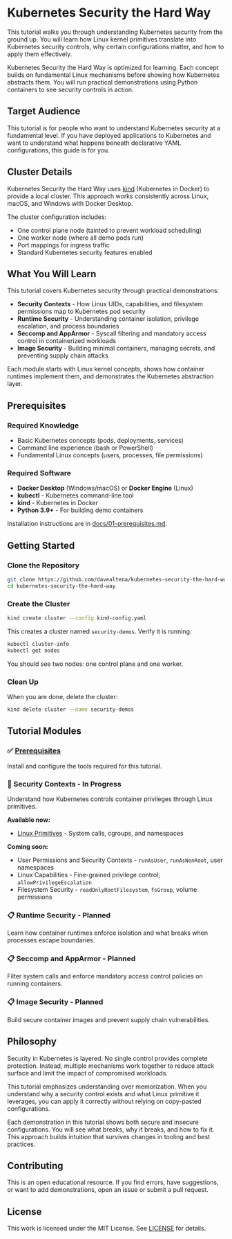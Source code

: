 # Kubernetes Security the Hard Way

This tutorial walks you through understanding Kubernetes security from the ground up. You will learn how Linux kernel primitives translate into Kubernetes security controls, why certain configurations matter, and how to apply them effectively.

Kubernetes Security the Hard Way is optimized for learning. Each concept builds on fundamental Linux mechanisms before showing how Kubernetes abstracts them. You will run practical demonstrations using Python containers to see security controls in action.

## Target Audience

This tutorial is for people who want to understand Kubernetes security at a fundamental level. If you have deployed applications to Kubernetes and want to understand what happens beneath declarative YAML configurations, this guide is for you.

## Cluster Details

Kubernetes Security the Hard Way uses [kind](https://kind.sigs.k8s.io/) (Kubernetes in Docker) to provide a local cluster. This approach works consistently across Linux, macOS, and Windows with Docker Desktop.

The cluster configuration includes:

* One control plane node (tainted to prevent workload scheduling)
* One worker node (where all demo pods run)
* Port mappings for ingress traffic
* Standard Kubernetes security features enabled

## What You Will Learn

This tutorial covers Kubernetes security through practical demonstrations:

* **Security Contexts** - How Linux UIDs, capabilities, and filesystem permissions map to Kubernetes pod security
* **Runtime Security** - Understanding container isolation, privilege escalation, and process boundaries  
* **Seccomp and AppArmor** - Syscall filtering and mandatory access control in containerized workloads
* **Image Security** - Building minimal containers, managing secrets, and preventing supply chain attacks

Each module starts with Linux kernel concepts, shows how container runtimes implement them, and demonstrates the Kubernetes abstraction layer.

## Prerequisites

### Required Knowledge

* Basic Kubernetes concepts (pods, deployments, services)
* Command line experience (bash or PowerShell)
* Fundamental Linux concepts (users, processes, file permissions)

### Required Software

* **Docker Desktop** (Windows/macOS) or **Docker Engine** (Linux)
* **kubectl** - Kubernetes command-line tool
* **kind** - Kubernetes in Docker
* **Python 3.9+** - For building demo containers

Installation instructions are in [docs/01-prerequisites.md](docs/01-prerequisites.md).

## Getting Started

### Clone the Repository

```bash
git clone https://github.com/davealtena/kubernetes-security-the-hard-way.git
cd kubernetes-security-the-hard-way
```

### Create the Cluster

```bash
kind create cluster --config kind-config.yaml
```

This creates a cluster named `security-demos`. Verify it is running:

```bash
kubectl cluster-info
kubectl get nodes
```

You should see two nodes: one control plane and one worker.

### Clean Up

When you are done, delete the cluster:

```bash
kind delete cluster --name security-demos
```

## Tutorial Modules

### ✅ [Prerequisites](docs/01-prerequisites.md)

Install and configure the tools required for this tutorial.

### 🚧 Security Contexts - In Progress

Understand how Kubernetes controls container privileges through Linux primitives.

**Available now:**
* [Linux Primitives](docs/02-security-contexts/01-linux-primitives.md) - System calls, cgroups, and namespaces

**Coming soon:**
* User Permissions and Security Contexts - `runAsUser`, `runAsNonRoot`, user namespaces
* Linux Capabilities - Fine-grained privilege control, `allowPrivilegeEscalation`
* Filesystem Security - `readOnlyRootFilesystem`, `fsGroup`, volume permissions

### 📋 Runtime Security - Planned

Learn how container runtimes enforce isolation and what breaks when processes escape boundaries.

### 📋 Seccomp and AppArmor - Planned

Filter system calls and enforce mandatory access control policies on running containers.

### 📋 Image Security - Planned

Build secure container images and prevent supply chain vulnerabilities.

## Philosophy

Security in Kubernetes is layered. No single control provides complete protection. Instead, multiple mechanisms work together to reduce attack surface and limit the impact of compromised workloads.

This tutorial emphasizes understanding over memorization. When you understand why a security control exists and what Linux primitive it leverages, you can apply it correctly without relying on copy-pasted configurations.

Each demonstration in this tutorial shows both secure and insecure configurations. You will see what breaks, why it breaks, and how to fix it. This approach builds intuition that survives changes in tooling and best practices.

## Contributing

This is an open educational resource. If you find errors, have suggestions, or want to add demonstrations, open an issue or submit a pull request.

## License

This work is licensed under the MIT License. See [LICENSE](LICENSE) for details.

